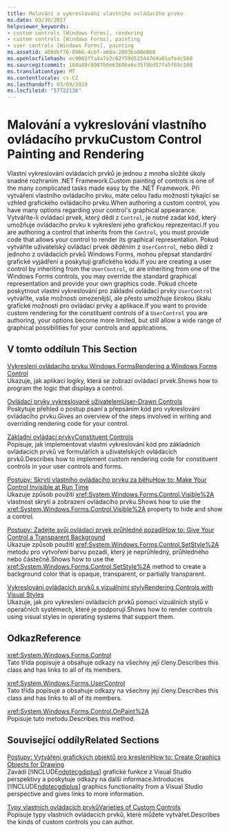 ```yaml
---
title: Malování a vykreslování vlastního ovládacího prvku
ms.date: 03/30/2017
helpviewer_keywords:
- custom controls [Windows Forms], rendering
- custom controls [Windows Forms], painting
- user controls [Windows Forms], painting
ms.assetid: a09dbf76-0966-4cbf-a66a-2083ba98e068
ms.openlocfilehash: ec9002ffa4a7e2c82f59d52344764a01afe4c568
ms.sourcegitcommit: 160a88c8087b0e63606e6e35f9bd57fa5f69c168
ms.translationtype: MT
ms.contentlocale: cs-CZ
ms.lasthandoff: 03/09/2019
ms.locfileid: "57722136"
---
```

# <a name="custom-control-painting-and-rendering"></a><span data-ttu-id="247ce-102">Malování a vykreslování vlastního ovládacího prvku</span><span class="sxs-lookup"><span data-stu-id="247ce-102">Custom Control Painting and Rendering</span></span>
<span data-ttu-id="247ce-103">Vlastní vykreslování ovládacích prvků je jednou z mnoha složité úkoly snadné rozhraním .NET Framework.</span><span class="sxs-lookup"><span data-stu-id="247ce-103">Custom painting of controls is one of the many complicated tasks made easy by the .NET Framework.</span></span> <span data-ttu-id="247ce-104">Při vytváření vlastního ovládacího prvku, máte celou řadu možností týkající se vzhled grafického ovládacího prvku.</span><span class="sxs-lookup"><span data-stu-id="247ce-104">When authoring a custom control, you have many options regarding your control's graphical appearance.</span></span> <span data-ttu-id="247ce-105">Vytváříte-li ovládací prvek, který dědí z `Control`, je nutné zadat kód, který umožňuje ovládacího prvku k vykreslení jeho grafickou reprezentaci.</span><span class="sxs-lookup"><span data-stu-id="247ce-105">If you are authoring a control that inherits from the `Control`, you must provide code that allows your control to render its graphical representation.</span></span> <span data-ttu-id="247ce-106">Pokud vytváříte uživatelský ovládací prvek děděním z `UserControl`, nebo dědí z jednoho z ovládacích prvků Windows Forms, mohou přepsat standardní grafické vyjádření a poskytují grafického kódu.</span><span class="sxs-lookup"><span data-stu-id="247ce-106">If you are creating a user control by inheriting from the `UserControl`, or are inheriting from one of the Windows Forms controls, you may override the standard graphical representation and provide your own graphics code.</span></span> <span data-ttu-id="247ce-107">Pokud chcete poskytnout vlastní vykreslování pro základní ovládací prvky `UserControl` vytváříte, vaše možnosti omezenější, ale přesto umožňuje širokou škálu grafické možnosti pro ovládací prvky a aplikace.</span><span class="sxs-lookup"><span data-stu-id="247ce-107">If you want to provide custom rendering for the constituent controls of a `UserControl` you are authoring, your options become more limited, but still allow a wide range of graphical possibilities for your controls and applications.</span></span>  
  
## <a name="in-this-section"></a><span data-ttu-id="247ce-108">V tomto oddílu</span><span class="sxs-lookup"><span data-stu-id="247ce-108">In This Section</span></span>  
 [<span data-ttu-id="247ce-109">Vykreslení ovládacího prvku Windows Forms</span><span class="sxs-lookup"><span data-stu-id="247ce-109">Rendering a Windows Forms Control</span></span>](rendering-a-windows-forms-control.md)  
 <span data-ttu-id="247ce-110">Ukazuje, jak aplikaci logiky, která se zobrazí ovládací prvek.</span><span class="sxs-lookup"><span data-stu-id="247ce-110">Shows how to program the logic that displays a control.</span></span>  
  
 [<span data-ttu-id="247ce-111">Ovládací prvky vykreslované uživatelem</span><span class="sxs-lookup"><span data-stu-id="247ce-111">User-Drawn Controls</span></span>](user-drawn-controls.md)  
 <span data-ttu-id="247ce-112">Poskytuje přehled o postup psaní a přepsáním kód pro vykreslování ovládacího prvku.</span><span class="sxs-lookup"><span data-stu-id="247ce-112">Gives an overview of the steps involved in writing and overriding rendering code for your control.</span></span>  
  
 [<span data-ttu-id="247ce-113">Základní ovládací prvky</span><span class="sxs-lookup"><span data-stu-id="247ce-113">Constituent Controls</span></span>](constituent-controls.md)  
 <span data-ttu-id="247ce-114">Popisuje, jak implementovat vlastní vykreslování kód pro základních ovládacích prvků ve formulářích a uživatelských ovládacích prvků.</span><span class="sxs-lookup"><span data-stu-id="247ce-114">Describes how to implement custom rendering code for constituent controls in your user controls and forms.</span></span>  
  
 [<span data-ttu-id="247ce-115">Postupy: Skrytí vlastního ovládacího prvku za běhu</span><span class="sxs-lookup"><span data-stu-id="247ce-115">How to: Make Your Control Invisible at Run Time</span></span>](how-to-make-your-control-invisible-at-run-time.md)  
 <span data-ttu-id="247ce-116">Ukazuje způsob použití <xref:System.Windows.Forms.Control.Visible%2A> vlastnost skrytí a zobrazení ovládacího prvku.</span><span class="sxs-lookup"><span data-stu-id="247ce-116">Shows how to use the <xref:System.Windows.Forms.Control.Visible%2A> property to hide and show a control.</span></span>  
  
 [<span data-ttu-id="247ce-117">Postupy: Zadejte svůj ovládací prvek průhledné pozadí</span><span class="sxs-lookup"><span data-stu-id="247ce-117">How to: Give Your Control a Transparent Background</span></span>](how-to-give-your-control-a-transparent-background.md)  
 <span data-ttu-id="247ce-118">Ukazuje způsob použití <xref:System.Windows.Forms.Control.SetStyle%2A> metodu pro vytvoření barvu pozadí, který je neprůhledný, průhledného nebo částečně.</span><span class="sxs-lookup"><span data-stu-id="247ce-118">Shows how to use the <xref:System.Windows.Forms.Control.SetStyle%2A> method to create a background color that is opaque, transparent, or partially transparent.</span></span>  
  
 [<span data-ttu-id="247ce-119">Vykreslování ovládacích prvků s vizuálními styly</span><span class="sxs-lookup"><span data-stu-id="247ce-119">Rendering Controls with Visual Styles</span></span>](rendering-controls-with-visual-styles.md)  
 <span data-ttu-id="247ce-120">Ukazuje, jak pro vykreslení ovládacích prvků pomocí vizuálních stylů v operačních systémech, které je podporují.</span><span class="sxs-lookup"><span data-stu-id="247ce-120">Shows how to render controls using visual styles in operating systems that support them.</span></span>  
  
## <a name="reference"></a><span data-ttu-id="247ce-121">Odkaz</span><span class="sxs-lookup"><span data-stu-id="247ce-121">Reference</span></span>  
 <xref:System.Windows.Forms.Control>  
 <span data-ttu-id="247ce-122">Tato třída popisuje a obsahuje odkazy na všechny její členy.</span><span class="sxs-lookup"><span data-stu-id="247ce-122">Describes this class and has links to all of its members.</span></span>  
  
 <xref:System.Windows.Forms.UserControl>  
 <span data-ttu-id="247ce-123">Tato třída popisuje a obsahuje odkazy na všechny její členy.</span><span class="sxs-lookup"><span data-stu-id="247ce-123">Describes this class and has links to all of its members.</span></span>  
  
 <xref:System.Windows.Forms.Control.OnPaint%2A>  
 <span data-ttu-id="247ce-124">Popisuje tuto metodu.</span><span class="sxs-lookup"><span data-stu-id="247ce-124">Describes this method.</span></span>  
  
## <a name="related-sections"></a><span data-ttu-id="247ce-125">Související oddíly</span><span class="sxs-lookup"><span data-stu-id="247ce-125">Related Sections</span></span>  
 [<span data-ttu-id="247ce-126">Postupy: Vytváření grafických objektů pro kreslení</span><span class="sxs-lookup"><span data-stu-id="247ce-126">How to: Create Graphics Objects for Drawing</span></span>](../advanced/how-to-create-graphics-objects-for-drawing.md)  
 <span data-ttu-id="247ce-127">Zavádí [!INCLUDE[ndptecgdiplus](../../../../includes/ndptecgdiplus-md.md)] grafické funkce z Visual Studio perspektivy a poskytuje odkazy na další informace.</span><span class="sxs-lookup"><span data-stu-id="247ce-127">Introduces [!INCLUDE[ndptecgdiplus](../../../../includes/ndptecgdiplus-md.md)] graphics functionality from a Visual Studio perspective and gives links to more information.</span></span>  
  
 [<span data-ttu-id="247ce-128">Typy vlastních ovládacích prvků</span><span class="sxs-lookup"><span data-stu-id="247ce-128">Varieties of Custom Controls</span></span>](varieties-of-custom-controls.md)  
 <span data-ttu-id="247ce-129">Popisuje typy vlastních ovládacích prvků, které můžete vytvářet.</span><span class="sxs-lookup"><span data-stu-id="247ce-129">Describes the kinds of custom controls you can author.</span></span>
